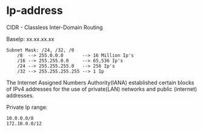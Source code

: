 # Ip-address

CIDR - Classless Inter-Domain Routing

BaseIp: xx.xx.xx.xx

```
Subnet Mask: /24, /32, /0   
    /8  --> 255.0.0.0       --> 16 Million Ip's
    /16 --> 255.255.0.0     --> 65,536 Ip's
    /24 --> 255.255.255.0   --> 256 Ip's
    /32 --> 255.255.255.255 --> 1 Ip
```

The Internet Assigned Numbers Authority(IANA) established certain blocks of IPv4 addresses for the use of  private(LAN) networks and public (internet) addresses.

Private Ip range:
```
10.0.0.0/8
172.16.0.0/12
```